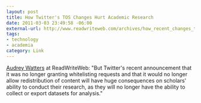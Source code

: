 ```yaml
--- 
layout: post
title: How Twitter's TOS Changes Hurt Academic Research
date: 2011-03-03 23:49:58 -06:00
external-url: http://www.readwriteweb.com/archives/how_recent_changes_to_twitters_terms_of_service_mi.php
tags:
- technology
- academia
category: Link
---
```

<a href="http://www.readwriteweb.com/archives/how_recent_changes_to_twitters_terms_of_service_mi.php">Audrey Watters</a> at ReadWriteWeb: "But Twitter's recent announcement that it was no longer granting whitelisting requests and that it would no longer allow redistribution of content will have huge consequences on scholars' ability to conduct their research, as they will no longer have the ability to collect or export datasets for analysis."

